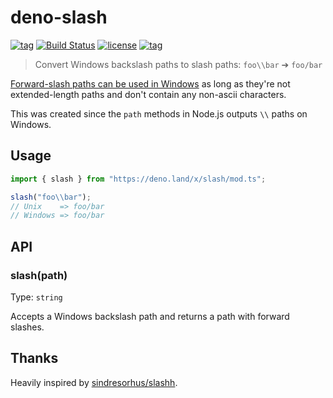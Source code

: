 # deno-slash

[![tag](https://img.shields.io/github/tag/justjavac/deno-slash.svg)](https://github.com/justjavac/deno-slash)
[![Build Status](https://github.com/justjavac/deno-slash/workflows/ci/badge.svg?branch=master)](https://github.com/justjavac/deno-slash/actions)
[![license](https://img.shields.io/github/license/justjavac/deno-slash.svg)](https://github.com/justjavac/deno-slash)
[![tag](https://img.shields.io/badge/deno-v0.25.0-green.svg)](https://github.com/denoland/deno)

> Convert Windows backslash paths to slash paths: `foo\\bar` ➔ `foo/bar`

[Forward-slash paths can be used in Windows](http://superuser.com/a/176395/6877) as long as they're not extended-length paths and don't contain any non-ascii characters.

This was created since the `path` methods in Node.js outputs `\\` paths on Windows.

## Usage

```js
import { slash } from "https://deno.land/x/slash/mod.ts";

slash("foo\\bar");
// Unix    => foo/bar
// Windows => foo/bar
```

## API

### slash(path)

Type: `string`

Accepts a Windows backslash path and returns a path with forward slashes.

## Thanks

Heavily inspired by [sindresorhus/slashh](https://github.com/sindresorhus/slash).
